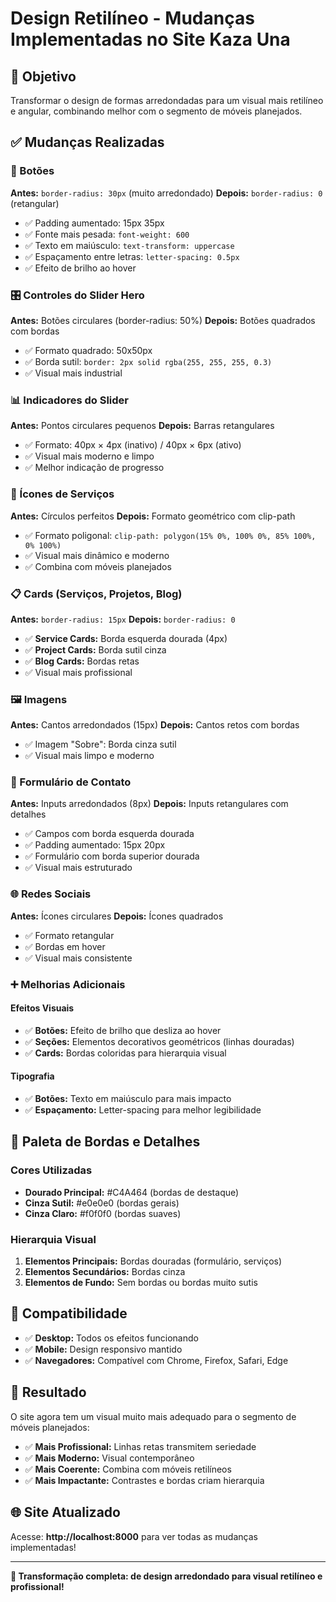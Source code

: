 # Design Retilíneo - Mudanças Implementadas no Site Kaza Una

## 🎯 Objetivo
Transformar o design de formas arredondadas para um visual mais retilíneo e angular, combinando melhor com o segmento de móveis planejados.

## ✅ Mudanças Realizadas

### 🔲 Botões
**Antes:** `border-radius: 30px` (muito arredondado)
**Depois:** `border-radius: 0` (retangular)
- ✅ Padding aumentado: 15px 35px
- ✅ Fonte mais pesada: `font-weight: 600`
- ✅ Texto em maiúsculo: `text-transform: uppercase`
- ✅ Espaçamento entre letras: `letter-spacing: 0.5px`
- ✅ Efeito de brilho ao hover

### 🎛️ Controles do Slider Hero
**Antes:** Botões circulares (border-radius: 50%)
**Depois:** Botões quadrados com bordas
- ✅ Formato quadrado: 50x50px
- ✅ Borda sutil: `border: 2px solid rgba(255, 255, 255, 0.3)`
- ✅ Visual mais industrial

### 📊 Indicadores do Slider
**Antes:** Pontos circulares pequenos
**Depois:** Barras retangulares
- ✅ Formato: 40px × 4px (inativo) / 40px × 6px (ativo)
- ✅ Visual mais moderno e limpo
- ✅ Melhor indicação de progresso

### 🎨 Ícones de Serviços
**Antes:** Círculos perfeitos
**Depois:** Formato geométrico com clip-path
- ✅ Formato poligonal: `clip-path: polygon(15% 0%, 100% 0%, 85% 100%, 0% 100%)`
- ✅ Visual mais dinâmico e moderno
- ✅ Combina com móveis planejados

### 📋 Cards (Serviços, Projetos, Blog)
**Antes:** `border-radius: 15px`
**Depois:** `border-radius: 0` 
- ✅ **Service Cards:** Borda esquerda dourada (4px)
- ✅ **Project Cards:** Borda sutil cinza
- ✅ **Blog Cards:** Bordas retas
- ✅ Visual mais profissional

### 🖼️ Imagens
**Antes:** Cantos arredondados (15px)
**Depois:** Cantos retos com bordas
- ✅ Imagem "Sobre": Borda cinza sutil
- ✅ Visual mais limpo e moderno

### 📝 Formulário de Contato
**Antes:** Inputs arredondados (8px)
**Depois:** Inputs retangulares com detalhes
- ✅ Campos com borda esquerda dourada
- ✅ Padding aumentado: 15px 20px
- ✅ Formulário com borda superior dourada
- ✅ Visual mais estruturado

### 🌐 Redes Sociais
**Antes:** Ícones circulares
**Depois:** Ícones quadrados
- ✅ Formato retangular
- ✅ Bordas em hover
- ✅ Visual mais consistente

### ➕ Melhorias Adicionais

#### Efeitos Visuais
- ✅ **Botões:** Efeito de brilho que desliza ao hover
- ✅ **Seções:** Elementos decorativos geométricos (linhas douradas)
- ✅ **Cards:** Bordas coloridas para hierarquia visual

#### Tipografia
- ✅ **Botões:** Texto em maiúsculo para mais impacto
- ✅ **Espaçamento:** Letter-spacing para melhor legibilidade

## 🎨 Paleta de Bordas e Detalhes

### Cores Utilizadas
- **Dourado Principal:** #C4A464 (bordas de destaque)
- **Cinza Sutil:** #e0e0e0 (bordas gerais)
- **Cinza Claro:** #f0f0f0 (bordas suaves)

### Hierarquia Visual
1. **Elementos Principais:** Bordas douradas (formulário, serviços)
2. **Elementos Secundários:** Bordas cinza
3. **Elementos de Fundo:** Sem bordas ou bordas muito sutis

## 📱 Compatibilidade
- ✅ **Desktop:** Todos os efeitos funcionando
- ✅ **Mobile:** Design responsivo mantido
- ✅ **Navegadores:** Compatível com Chrome, Firefox, Safari, Edge

## 🎯 Resultado
O site agora tem um visual muito mais adequado para o segmento de móveis planejados:
- ✅ **Mais Profissional:** Linhas retas transmitem seriedade
- ✅ **Mais Moderno:** Visual contemporâneo
- ✅ **Mais Coerente:** Combina com móveis retilíneos
- ✅ **Mais Impactante:** Contrastes e bordas criam hierarquia

## 🌐 Site Atualizado
Acesse: **http://localhost:8000** para ver todas as mudanças implementadas!

---

**🎉 Transformação completa: de design arredondado para visual retilíneo e profissional!**